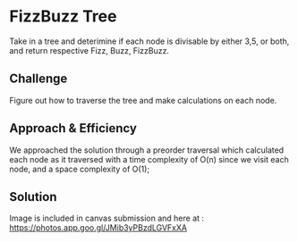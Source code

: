 # FizzBuzz Tree
Take in a tree and deterimine if each node is divisable by either 3,5, or both, and return respective Fizz, Buzz, FizzBuzz.

## Challenge
Figure out how to traverse the tree and make calculations on each node.

## Approach & Efficiency
We approached the solution through a preorder traversal which calculated each node as it traversed with a time complexity of O(n) since we visit each node, and a space complexity of O(1);

## Solution
Image is included in canvas submission and here at :
https://photos.app.goo.gl/JMib3yPBzdLGVFxXA
